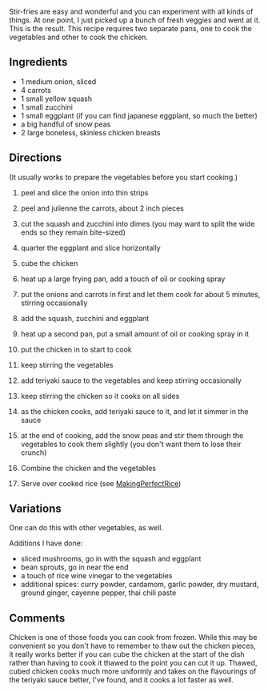 <div id="wikitext">

Stir-fries are easy and wonderful and you can experiment with all kinds
of things. At one point, I just picked up a bunch of fresh veggies and
went at it. This is the result. This recipe requires two separate pans,
one to cook the vegetables and other to cook the chicken.

<div class="vspace">

</div>

Ingredients
-----------

-   1 medium onion, sliced
-   4 carrots
-   1 small yellow squash
-   1 small zucchini
-   1 small eggplant (if you can find japanese eggplant, so much the
    better)
-   a big handful of snow peas
-   2 large boneless, skinless chicken breasts

<div class="vspace">

</div>

Directions
----------

(It usually works to prepare the vegetables before you start cooking.)

1.  peel and slice the onion into thin strips
2.  peel and julienne the carrots, about 2 inch pieces
3.  cut the squash and zucchini into dimes (you may want to split the
    wide ends so they remain bite-sized)
4.  quarter the eggplant and slice horizontally
5.  cube the chicken
    <div class="vspace">

    </div>

6.  heat up a large frying pan, add a touch of oil or cooking spray
7.  put the onions and carrots in first and let them cook for about 5
    minutes, stirring occasionally
8.  add the squash, zucchini and eggplant
    <div class="vspace">

    </div>

9.  heat up a second pan, put a small amount of oil or cooking spray in
    it
10. put the chicken in to start to cook
    <div class="vspace">

    </div>

11. keep stirring the vegetables
12. add teriyaki sauce to the vegetables and keep stirring occasionally
    <div class="vspace">

    </div>

13. keep stirring the chicken so it cooks on all sides
14. as the chicken cooks, add teriyaki sauce to it, and let it simmer in
    the sauce
    <div class="vspace">

    </div>

15. at the end of cooking, add the snow peas and stir them through the
    vegetables to cook them slightly (you don't want them to lose their
    crunch)
    <div class="vspace">

    </div>

16. Combine the chicken and the vegetables
    <div class="vspace">

    </div>

17. Serve over cooked rice (see <span
    class="wikiword">[MakingPerfectRice](http://wiki.tamouse.org?n=Recipes.MakingPerfectRice?action=print)</span>)

<div class="vspace">

</div>

Variations
----------

One can do this with other vegetables, as well.

Additions I have done:

-   sliced mushrooms, go in with the squash and eggplant
-   bean sprouts, go in near the end
-   a touch of rice wine vinegar to the vegetables
-   additional spices: curry powder, cardamom, garlic powder, dry
    mustard, ground ginger, cayenne pepper, thai chili paste

<div class="vspace">

</div>

Comments
--------

Chicken is one of those foods you can cook from frozen. While this may
be convenient so you don't have to remember to thaw out the chicken
pieces, it really works better if you can cube the chicken at the start
of the dish rather than having to cook it thawed to the point you can
cut it up. Thawed, cubed chicken cooks much more uniformly and takes on
the flavourings of the teriyaki sauce better, I've found, and it cooks a
lot faster as well.

<div class="vspace">

</div>

</div>
